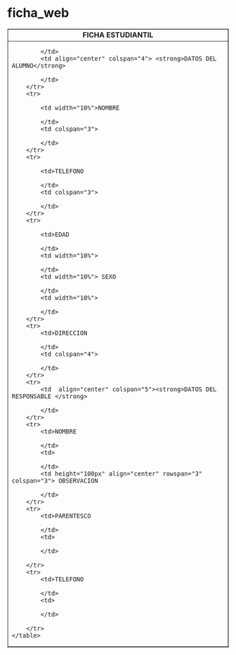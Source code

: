 # ficha_web
<!DOCTYPE html>
<html lang="es">
<head>
    <meta charset="UTF-8">
    <meta http-equiv="X-UA-Compatible" content="IE=edge">
    <meta name="viewport" content="width=device-width, initial-scale=1.0">
    <title>Document</title>
</head>
<body>
    <table align="center" width="80%" height="auto"  border="1" cellspacing="0" >
        <tr>
            <td align="center" height="5px" colspan="5"><strong>FICHA ESTUDIANTIL</strong>
            </td> 
        </tr>
        <tr>
            <td width="8%" height="150px" rowspan="4" >

            </td>
            <td align="center" colspan="4"> <strong>DATOS DEL ALUMNO</strong>

            </td>
        </tr>
        <tr>
            
            <td width="10%">NOMBRE
                
            </td>
            <td colspan="3">
                
            </td>
        </tr>
        <tr>
           
            <td>TELEFONO
                
            </td>
            <td colspan="3">
                
            </td>
        </tr>
        <tr>
           
            <td>EDAD
                
            </td>
            <td width="10%">
                
            </td>
            <td width="10%"> SEXO
                
            </td>
            <td width="10%">
                
            </td>
        </tr>
        <tr>
            <td>DIRECCION
                
            </td>
            <td colspan="4">
                
            </td>
        </tr>
        <tr>
            <td  align="center" colspan="5"><strong>DATOS DEL RESPONSABLE </strong>
                
            </td>
        </tr>
        <tr>
            <td>NOMBRE
                
            </td>
            <td>
                
            </td>
            <td height="100px" align="center" rowspan="3" colspan="3"> OBSERVACION
                
            </td>
        </tr>
        <tr>
            <td>PARENTESCO
                
            </td>
            <td>
                
            </td>
           
        </tr>
        <tr>
            <td>TELEFONO
                
            </td>
            <td>
                
            </td>
          
        </tr>
    </table>
</body>
</html> 
